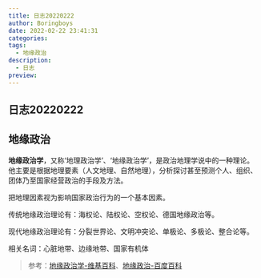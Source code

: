 ```yaml
---
title: 日志20220222
author: Boringboys
date: 2022-02-22 23:41:31
categories:
tags:
  - 地缘政治
description:
  - 日志 
preview:
---
```


## 日志20220222


<!--more-->

## 地缘政治

**地缘政治学**，又称‘地理政治学’、‘地缘政治学’，是政治地理学说中的一种理论。他主要是根据地理要素（人文地理、自然地理），分析探讨甚至预测个人、组织、团体乃至国家经营政治的手段及方法。

把地理因素视为影响国家政治行为的一个基本因素。

传统地缘政治理论有：海权论、陆权论、空权论、德国地缘政治等。

现代地缘政治理论有：分裂世界论、文明冲突论、单极论、多极论、整合论等。

相关名词：心脏地带、边缘地带、国家有机体

>参考：[地缘政治学-维基百科](https://zh.m.wikipedia.org/wiki/%E5%9C%B0%E7%BC%98%E6%94%BF%E6%B2%BB%E5%AD%A6)、[地缘政治-百度百科](https://baike.baidu.com/item/%E5%9C%B0%E7%BC%98%E6%94%BF%E6%B2%BB/290605)
